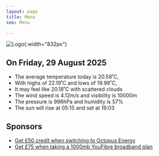 ```yaml
---
layout: page
title: Menu
seo: Menu

---
```


![Logo](/images/logo.jpg){:width="832px"}

<!-- weather_marker starts -->
## On Friday, 29 August 2025

- The average temperature today is 20.58˚C,
- With highs of 22.19˚C and lows of 19.98˚C,
- It may feel like 20.18˚C with scattered clouds
- The wind speed is 4.12m/s and visibility is 10000m
- The pressure is 996hPa and humidity is 57%
- The sun will rise at 05:15 and set at 19:03

<!-- weather_marker ends -->

## Sponsors

- [Get £50 credit when switching to Octopus Energy](https://bit.ly/3oD1nnS)
- [Get £75 when taking a 1000mb YouFibre broadband plan](https://aklam.io/91zWhU?)

